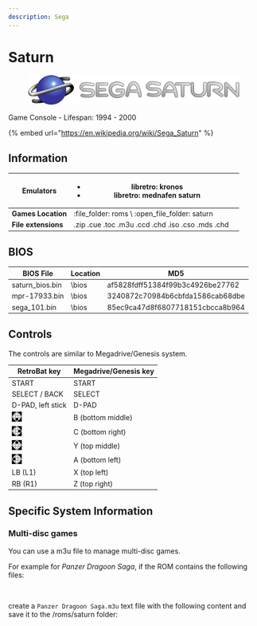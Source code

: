 ```yaml
---
description: Sega
---
```


# Saturn

<figure><img src="https://raw.githubusercontent.com/fabricecaruso/es-theme-carbon/master/art/logos/saturn.svg" alt=""><figcaption></figcaption></figure>

Game Console - Lifespan: 1994 - 2000

{% embed url="https://en.wikipedia.org/wiki/Sega_Saturn" %}

## Information

| **Emulators**       | <ul><li>libretro: kronos</li><li>libretro: mednafen saturn</li></ul> |   |
| ------------------- | -------------------------------------------------------------------- | - |
| **Games Location**  | :file\_folder: roms \ :open\_file\_folder: saturn                    |   |
| **File extensions** | .zip .cue .toc .m3u .ccd .chd .iso .cso .mds .chd                    |   |

## BIOS

| BIOS File        | Location | MD5                              |
| ---------------- | -------- | -------------------------------- |
| saturn\_bios.bin | \bios    | af5828fdff51384f99b3c4926be27762 |
| mpr-17933.bin    | \bios    | 3240872c70984b6cbfda1586cab68dbe |
| sega\_101.bin    | \bios    | 85ec9ca47d8f6807718151cbcca8b964 |

## Controls

The controls are similar to Megadrive/Genesis system.

| RetroBat key                                                                           | Megadrive/Genesis key |
| -------------------------------------------------------------------------------------- | --------------------- |
| START                                                                                  | START                 |
| SELECT / BACK                                                                          | SELECT                |
| D-PAD, left stick                                                                      | D-PAD                 |
| ![A](<../../../.gitbook/assets/image (1) (2) (1).png>)                                 | B (bottom middle)     |
| ![B](<../../../.gitbook/assets/image (4) (1).png>)                                     | C (bottom right)      |
| <img src="../../../.gitbook/assets/image (3) (1) (2).png" alt="" data-size="original"> | Y (top middle)        |
| <img src="../../../.gitbook/assets/image (2) (1) (1).png" alt="" data-size="line">     | A (bottom left)       |
| LB (L1)                                                                                | X (top left)          |
| RB (R1)                                                                                | Z (top right)         |

## Specific System Information

### Multi-disc games

You can use a m3u file to manage multi-disc games.

For example for _Panzer Dragoon Saga_, if the ROM contains the following files:&#x20;

<figure><img src="https://i.imgur.com/o3QZPs0.png" alt=""><figcaption></figcaption></figure>

create a `Panzer Dragoon Saga.m3u` text file with the following content and save it to the /roms/saturn folder:

<figure><img src="https://i.imgur.com/gy9LuLH.png" alt=""><figcaption></figcaption></figure>
